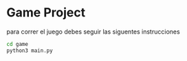 # Game Project
para correr el juego debes seguir las siguentes instrucciones

```sh
cd game
python3 main.py
```
